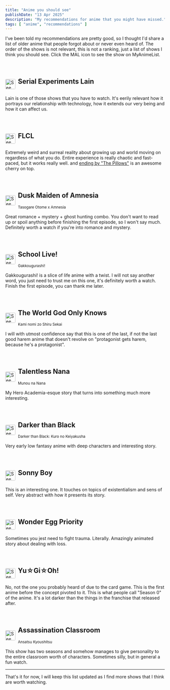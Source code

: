 ```yaml
---
title: "Anime you should see"
publishDate: "13 Apr 2025"
description: "My recommendations for anime that you might have missed."
tags: [ "anime", "recommendations" ]
---
```


I've been told my recommendations are pretty good, so I thought I'd share a list of older anime that people forgot about
or never even heard of. The order of the shows is not relevant, this is not a ranking, just a list of shows I think you
should see. Click the MAL icon to see the show on MyAnimeList.

<div style="display: flex; align-items: center; gap: 0.5rem; margin-top: 4rem;">
  <a href="https://myanimelist.net/anime/339/Serial_Experiments_Lain" style="display: flex; justify-content: center; align-items: center;">
    <img src="/assets/images/mal.png" width="32px" height="32px" style="border-radius: 0.2rem" alt="See on MyAnimeList">
  </a>
  <div style="display: flex; flex-direction: column">
    <h2 style="margin-top: 0;">
      <span>Serial Experiments Lain</span>
    </h2>
  </div>
</div>

Lain is one of those shows that you have to watch. It's eerily relevant how it portrays our relationship with
technology,
how it extends our very being and how it can affect us.

<div style="display: flex; align-items: center; gap: 0.5rem; margin-top: 4rem;">
  <a href="https://myanimelist.net/anime/227/FLCL" style="display: flex; justify-content: center; align-items: center;">
    <img src="/assets/images/mal.png" width="32px" height="32px" style="border-radius: 0.2rem" alt="See on MyAnimeList">
  </a>
  <div style="display: flex; flex-direction: column">
    <h2 style="margin-top: 0;">
      <span>FLCL</span>
    </h2>
  </div>
</div>

Extremely weird and surreal reality about growing up and world moving on regardless of what you do. Entire experience is
really chaotic and fast-paced, but it works really well. and
<a target="_blank" href="https://www.youtube.com/watch?v=K4_Qzx-E2LQ">ending by "The Pillows"</a> is an awesome cherry
on top.

<div style="display: flex; align-items: center; gap: 0.5rem; margin-top: 4rem;">
  <a href="https://myanimelist.net/anime/12445/Tasogare_Otome_x_Amnesia" style="display: flex; justify-content: center; align-items: center;">
    <img src="/assets/images/mal.png" width="32px" height="32px" style="border-radius: 0.2rem" alt="See on MyAnimeList">
  </a>
  <div style="display: flex; flex-direction: column">
    <h2 style="margin-top: 0;">
      <span>Dusk Maiden of Amnesia</span>
    </h2>
    <small>Tasogare Otome x Amnesia</small>
  </div>
</div>

Great romance + mystery + ghost hunting combo. You don't want to read up or spoil anything before finishing the first
episode, so I won't say much. Definitely worth a watch if you're into romance and mystery.

<div style="display: flex; align-items: center; gap: 0.5rem; margin-top: 4rem;">
  <a href="https://myanimelist.net/anime/24765/Gakkougurashi" style="display: flex; justify-content: center; align-items: center;">
    <img src="/assets/images/mal.png" width="32px" height="32px" style="border-radius: 0.2rem" alt="See on MyAnimeList">
  </a>
  <div style="display: flex; flex-direction: column">
    <h2 style="margin-top: 0;">
      <span>School Live!</span>
    </h2>
    <small>Gakkougurashi!</small>
  </div>
</div>

Gakkougurashi! is a slice of life anime with a twist. I will not say another word, you just need to trust me on this one,
it's definitely worth a watch. Finish the first episode, you can thank me later.

<div style="display: flex; align-items: center; gap: 0.5rem; margin-top: 4rem;">
  <a href="https://myanimelist.net/anime/8525/Kami_nomi_zo_Shiru_Sekai" style="display: flex; justify-content: center; align-items: center;">
    <img src="/assets/images/mal.png" width="32px" height="32px" style="border-radius: 0.2rem" alt="See on MyAnimeList">
  </a>
  <div style="display: flex; flex-direction: column">
    <h2 style="margin-top: 0;">
      <span>The World God Only Knows</span>
    </h2>
    <small>Kami nomi zo Shiru Sekai</small>
  </div>
</div>

I will with utmost confidence say that this is one of the last, if not the last good harem anime that doesn't revolve on
"protagonist gets harem, because he's a protagonist".

<div style="display: flex; align-items: center; gap: 0.5rem; margin-top: 4rem;">
  <a href="https://myanimelist.net/anime/41619/Munou_na_Nana" style="display: flex; justify-content: center; align-items: center;">
    <img src="/assets/images/mal.png" width="32px" height="32px" style="border-radius: 0.2rem" alt="See on MyAnimeList">
  </a>
  <div style="display: flex; flex-direction: column">
    <h2 style="margin-top: 0;">
      <span>Talentless Nana</span>
    </h2>
    <small>Munou na Nana</small>
  </div>
</div>

My Hero Academia-esque story that turns into something much more interesting. 

<div style="display: flex; align-items: center; gap: 0.5rem; margin-top: 4rem;">
  <a href="https://myanimelist.net/anime/2025/Darker_than_Black__Kuro_no_Keiyakusha" style="display: flex; justify-content: center; align-items: center;">
    <img src="/assets/images/mal.png" width="32px" height="32px" style="border-radius: 0.2rem" alt="See on MyAnimeList">
  </a>
  <div style="display: flex; flex-direction: column">
    <h2 style="margin-top: 0;">
      <span>Darker than Black</span>
    </h2>
    <small>Darker than Black: Kuro no Keiyakusha</small>
  </div>
</div>

Very early low fantasy anime with deep characters and interesting story.

<div style="display: flex; align-items: center; gap: 0.5rem; margin-top: 4rem;">
  <a href="https://myanimelist.net/anime/48849/Sonny_Boy" style="display: flex; justify-content: center; align-items: center;">
    <img src="/assets/images/mal.png" width="32px" height="32px" style="border-radius: 0.2rem" alt="See on MyAnimeList">
  </a>
  <div style="display: flex; flex-direction: column">
    <h2 style="margin-top: 0;">
      <span>Sonny Boy</span>
    </h2>
  </div>
</div>

This is an interesting one. It touches on topics of existentialism and sens of self. Very abstract with how it presents
its story.

<div style="display: flex; align-items: center; gap: 0.5rem; margin-top: 4rem;">
  <a href="https://myanimelist.net/anime/43299/Wonder_Egg_Priority" style="display: flex; justify-content: center; align-items: center;">
    <img src="/assets/images/mal.png" width="32px" height="32px" style="border-radius: 0.2rem" alt="See on MyAnimeList">
  </a>
  <div style="display: flex; flex-direction: column">
    <h2 style="margin-top: 0;">
      <span>Wonder Egg Priority</span>
    </h2>
  </div>
</div>

Sometimes you jest need to fight trauma. Literally. Amazingly animated story about dealing with loss.

<div style="display: flex; align-items: center; gap: 0.5rem; margin-top: 4rem;">
  <a href="https://myanimelist.net/anime/550/Yu%E2%98%86Gi%E2%98%86Oh" style="display: flex; justify-content: center; align-items: center;">
    <img src="/assets/images/mal.png" width="32px" height="32px" style="border-radius: 0.2rem" alt="See on MyAnimeList">
  </a>
  <div style="display: flex; flex-direction: column">
    <h2 style="margin-top: 0;">
      <span>Yu☆Gi☆Oh!</span>
    </h2>
  </div>
</div>

No, not the one you probably heard of due to the card game. This is the first anime before the concept pivoted to it.
This is what people call "Season 0" of the anime. It's a lot darker than the things in the franchise that released after.


<div style="display: flex; align-items: center; gap: 0.5rem; margin-top: 4rem;">
  <a href="https://myanimelist.net/anime/24833/Ansatsu_Kyoushitsu" style="display: flex; justify-content: center; align-items: center;">
    <img src="/assets/images/mal.png" width="32px" height="32px" style="border-radius: 0.2rem" alt="See on MyAnimeList">
  </a>
  <div style="display: flex; flex-direction: column">
    <h2 style="margin-top: 0;">
      <span>Assassination Classroom</span>
    </h2>
    <small>Ansatsu Kyoushitsu</small>
  </div>
</div>

This show has two seasons and somehow manages to give personality to the entire classroom worth of characters.
Sometimes silly, but in general a fun watch.

<hr>

That's it for now, I will keep this list updated as I find more shows that I think are worth watching.
